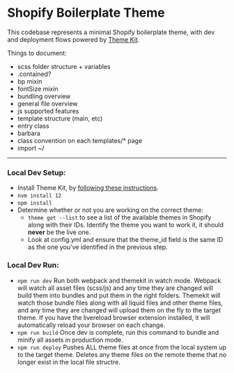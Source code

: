 # Shopify Boilerplate Theme

This codebase represents a minimal Shopify boilerplate theme, with dev and deployment flows powered by [Theme Kit](https://shopify.dev/tools/theme-kit).

Things to document:

-   scss folder structure + variables
-   .contained?
-   bp mixin
-   fontSize mixin
-   bundling overview
-   general file overview
-   js supported features
-   template structure (main, etc)
-   entry class
-   barbara
-   class convention on each templates/\* page
-   import ~/

---

### Local Dev Setup:

-   Install Theme Kit, by [following these instructions](https://shopify.dev/tools/theme-kit/getting-started).
-   `nvm install 12`
-   `npm install`
-   Determine whether or not you are working on the correct theme:
    -   `theme get --list` to see a list of the available themes in Shopify along with their IDs. Identify the theme you want to work it, it should **never** be the live one.
    -   Look at config.yml and ensure that the theme_id field is the same ID as the one you've identified in the previous step.

### Local Dev Run:

-   `npm run dev` Run both webpack and themekit in watch mode. Webpack will watch all asset files (scss/js) and any time they are changed will build them into bundles and put them in the right folders. Themekit will watch those bundle files along with all liquid files and other theme files, and any time they are changed will upload them on the fly to the target theme. If you have the livereload browser extension installed, it will automatically reload your browser on each change.
-   `npm run build` Once dev is complete, run this command to bundle and minify all assets in production mode.
-   `npm run deploy` Pushes ALL theme files at once from the local system up to the target theme. Deletes any theme files on the remote theme that no longer exist in the local file structre.
